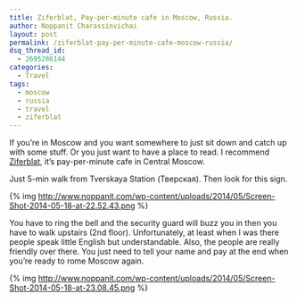```yaml
---
title: Ziferblat, Pay-per-minute cafe in Moscow, Russia.
author: Noppanit Charassinvichai
layout: post
permalink: /ziferblat-pay-per-minute-cafe-moscow-russia/
dsq_thread_id:
  - 2695286144
categories:
  - Travel
tags:
  - moscow
  - russia
  - travel
  - ziferblat
---
```

If you&#8217;re in Moscow and you want somewhere to just sit down and catch up with some stuff. Or you just want to have a place to read. I recommend [Ziferblat][1], it&#8217;s pay-per-minute cafe in Central Moscow.

Just 5-min walk from Tverskaya Station (Тверская). Then look for this sign. 

{% img http://www.noppanit.com/wp-content/uploads/2014/05/Screen-Shot-2014-05-18-at-22.52.43.png %}

You have to ring the bell and the security guard will buzz you in then you have to walk upstairs (2nd floor). Unfortunately, at least when I was there people speak little English but understandable. Also, the people are really friendly over there. You just need to tell your name and pay at the end when you&#8217;re ready to rome Moscow again. 

{% img http://www.noppanit.com/wp-content/uploads/2014/05/Screen-Shot-2014-05-18-at-23.08.45.png %}

 [1]: http://pushkin.ziferblat.net/en/ "Ziferblat"
 [2]: http://www.noppanit.com/wp-content/uploads/2014/05/Screen-Shot-2014-05-18-at-22.52.43.png
 [3]: http://www.noppanit.com/wp-content/uploads/2014/05/Screen-Shot-2014-05-18-at-23.08.45.png
